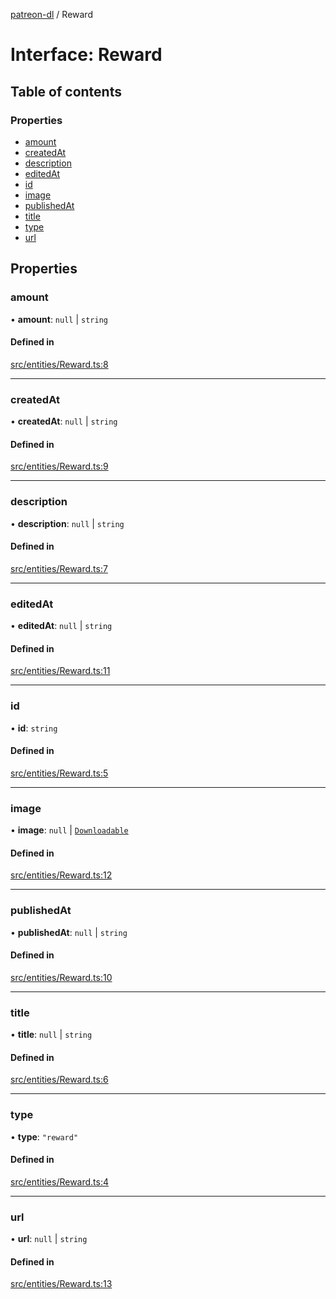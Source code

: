 [patreon-dl](../README.md) / Reward

# Interface: Reward

## Table of contents

### Properties

- [amount](Reward.md#amount)
- [createdAt](Reward.md#createdat)
- [description](Reward.md#description)
- [editedAt](Reward.md#editedat)
- [id](Reward.md#id)
- [image](Reward.md#image)
- [publishedAt](Reward.md#publishedat)
- [title](Reward.md#title)
- [type](Reward.md#type)
- [url](Reward.md#url)

## Properties

### amount

• **amount**: ``null`` \| `string`

#### Defined in

[src/entities/Reward.ts:8](https://github.com/patrickkfkan/patreon-dl/blob/2e8088d/src/entities/Reward.ts#L8)

___

### createdAt

• **createdAt**: ``null`` \| `string`

#### Defined in

[src/entities/Reward.ts:9](https://github.com/patrickkfkan/patreon-dl/blob/2e8088d/src/entities/Reward.ts#L9)

___

### description

• **description**: ``null`` \| `string`

#### Defined in

[src/entities/Reward.ts:7](https://github.com/patrickkfkan/patreon-dl/blob/2e8088d/src/entities/Reward.ts#L7)

___

### editedAt

• **editedAt**: ``null`` \| `string`

#### Defined in

[src/entities/Reward.ts:11](https://github.com/patrickkfkan/patreon-dl/blob/2e8088d/src/entities/Reward.ts#L11)

___

### id

• **id**: `string`

#### Defined in

[src/entities/Reward.ts:5](https://github.com/patrickkfkan/patreon-dl/blob/2e8088d/src/entities/Reward.ts#L5)

___

### image

• **image**: ``null`` \| [`Downloadable`](../README.md#downloadable)

#### Defined in

[src/entities/Reward.ts:12](https://github.com/patrickkfkan/patreon-dl/blob/2e8088d/src/entities/Reward.ts#L12)

___

### publishedAt

• **publishedAt**: ``null`` \| `string`

#### Defined in

[src/entities/Reward.ts:10](https://github.com/patrickkfkan/patreon-dl/blob/2e8088d/src/entities/Reward.ts#L10)

___

### title

• **title**: ``null`` \| `string`

#### Defined in

[src/entities/Reward.ts:6](https://github.com/patrickkfkan/patreon-dl/blob/2e8088d/src/entities/Reward.ts#L6)

___

### type

• **type**: ``"reward"``

#### Defined in

[src/entities/Reward.ts:4](https://github.com/patrickkfkan/patreon-dl/blob/2e8088d/src/entities/Reward.ts#L4)

___

### url

• **url**: ``null`` \| `string`

#### Defined in

[src/entities/Reward.ts:13](https://github.com/patrickkfkan/patreon-dl/blob/2e8088d/src/entities/Reward.ts#L13)
